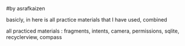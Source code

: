 #by asrafkaizen

basicly, in here is all practice materials that I have used, combined

all practiced materials : fragments, intents, camera, permissions, sqlite, recyclerview, compass
